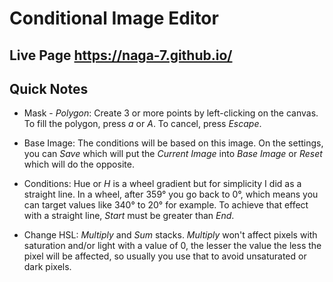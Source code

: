 # Conditional Image Editor

## Live Page https://naga-7.github.io/

## Quick Notes

- Mask - *Polygon*: Create 3 or more points by left-clicking on the canvas. To fill the polygon, press *a* or *A*. To cancel, press *Escape*.
  
- Base Image:  The conditions will be based on this image. On the settings, you can *Save* which will put the *Current Image* into *Base Image* or *Reset* which will do the opposite.

- Conditions: Hue or *H* is a wheel gradient but for simplicity I did as a straight line. In a wheel, after 359° you go back to 0°, which means you can target values like 340° to 20° for example. To achieve that effect with a straight line, *Start* must be greater than *End*.

- Change HSL: *Multiply* and *Sum* stacks. *Multiply* won't affect pixels with saturation and/or light with a value of 0, the lesser the value the less the pixel will be affected, so usually you use that to avoid unsaturated or dark pixels.
